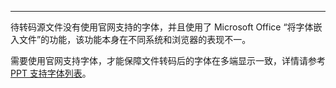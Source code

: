 <Title>为什么有些文件转码后的字体在多端显示会不一致？</Title>



- - -

待转码源文件没有使用官网支持的字体，并且使用了 Microsoft Office “将字体嵌入文件”的功能，该功能本身在不同系统和浏览器的表现不一。

需要使用官网支持字体，才能保障文件转码后的字体在多端显示一致，详情请参考 [PPT 支持字体列表](/super-board-ios/product-desc/use-restrictions/pptfont)。